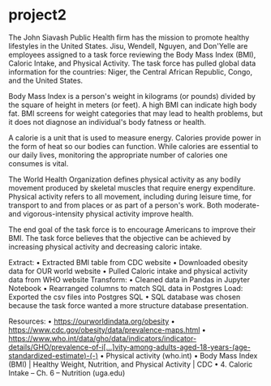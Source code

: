 # project2
The John Siavash Public Health firm has the mission to promote healthy lifestyles in the United States. Jisu, Wendell, Nguyen, and Don'Yelle are employees assigned to a task force reviewing the Body Mass Index (BMI), Caloric Intake, and Physical Activity. The task force has pulled global data information for the countries: Niger, the Central African Republic, Congo, and the United States.  

Body Mass Index is a person's weight in kilograms (or pounds) divided by the square of height in meters (or feet). A high BMI can indicate high body fat. BMI screens for weight categories that may lead to health problems, but it does not diagnose an individual's body fatness or health.

A calorie is a unit that is used to measure energy. Calories provide power in the form of heat so our bodies can function. While calories are essential to our daily lives, monitoring the appropriate number of calories one consumes is vital.

The World Health Organization defines physical activity as any bodily movement produced by skeletal muscles that require energy expenditure. Physical activity refers to all movement, including during leisure time, for transport to and from places or as part of a person's work. Both moderate- and vigorous-intensity physical activity improve health.

The end goal of the task force is to encourage Americans to improve their BMI. The task force believes that the objective can be achieved by increasing physical activity and decreasing caloric intake.  

Extract:
•	Extracted BMI table from CDC website 
•	Downloaded obesity data for OUR world website 
•	Pulled Caloric intake and physical activity data from WHO website
Transform:
•	Cleaned data in Pandas in Jupyter Notebook 
•	Rearranged columns to match SQL data in Postgres
Load: Exported the csv files into Postgres SQL 
•	SQL database was chosen because the task force wanted a more structure database presentation. 




Resources:
•	https://ourworldindata.org/obesity
•	https://www.cdc.gov/obesity/data/prevalence-maps.html
•	https://www.who.int/data/gho/data/indicators/indicator-details/GHO/prevalence-of-i[…]vity-among-adults-aged-18-years-(age-standardized-estimate)-(-)
•	Physical activity (who.int)
•	Body Mass Index (BMI) | Healthy Weight, Nutrition, and Physical Activity | CDC
•	4. Caloric Intake – Ch. 6 – Nutrition (uga.edu)
